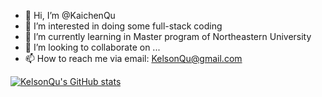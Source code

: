 - 👋 Hi, I’m @KaichenQu
- 👀 I’m interested in doing some full-stack coding
- 🌱 I’m currently learning in Master program of Northeastern University
- 💞️ I’m looking to collaborate on ...
- 📫 How to reach me via email: KelsonQu@gmail.com



[![KelsonQu's GitHub stats](https://github-readme-stats.vercel.app/api?username=kelsonqu)](https://github.com/kelsonqu/github-readme-stats)
<!---
KaichenQu/KaichenQu is a ✨ special

✨ repository because its `README.md` (this file) appears on your GitHub profile.
You can click the Preview link to take a look at your changes.
--->
